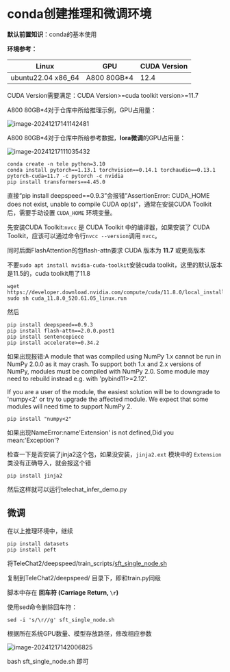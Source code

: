 # conda创建推理和微调环境

**默认前置知识**：conda的基本使用

**环境参考：**

| Linux              | GPU         | CUDA Version |
| ------------------ | ----------- | ------------ |
| ubuntu22.04 x86_64 | A800 80GB*4 | 12.4         |

CUDA Version需要满足：CUDA Version>=cuda toolkit version>=11.7

A800 80GB*4对于仓库中所给推理示例，GPU占用量：

![image-20241217141142481](https://ycy-lenovo-typora.oss-cn-beijing.aliyuncs.com/typora_imgs/image-20241217141142481.png)

A800 80GB*4对于仓库中所给参考数据，**lora微调**的GPU占用量：

![image-20241217111035432](https://ycy-lenovo-typora.oss-cn-beijing.aliyuncs.com/typora_imgs/image-20241217111035432.png)

```
conda create -n tele python=3.10
conda install pytorch==1.13.1 torchvision==0.14.1 torchaudio==0.13.1 pytorch-cuda=11.7 -c pytorch -c nvidia
pip install transformers==4.45.0 
```

直接“pip install deepspeed==0.9.3”会报错”AssertionError: CUDA_HOME does not exist, unable to compile CUDA op(s)“，通常在安装CUDA Toolkit后，需要手动设置 `CUDA_HOME` 环境变量。

先安装CUDA Toolkit:`nvcc` 是 CUDA Toolkit 中的编译器，如果安装了 CUDA Toolkit，应该可以通过命令行`nvcc --version`调用 `nvcc`。

同时后面FlashAttention的包flash-attn要求 CUDA 版本为 **11.7** 或更高版本

不要`sudo apt install nvidia-cuda-toolkit`安装cuda toolkit，这里的默认版本是11.5的，cuda toolkit用了11.8

```
wget https://developer.download.nvidia.com/compute/cuda/11.8.0/local_installers/cuda_11.8.0_520.61.05_linux.run
sudo sh cuda_11.8.0_520.61.05_linux.run
```

然后

```
pip install deepspeed==0.9.3
pip install flash-attn==2.0.0.post1
pip install sentencepiece
pip install accelerate>=0.34.2
```

如果出现报错:A module that was compiled using NumPy 1.x cannot be run in
NumPy 2.0.0 as it may crash. To support both 1.x and 2.x
versions of NumPy, modules must be compiled with NumPy 2.0.
Some module may need to rebuild instead e.g. with 'pybind11>=2.12'.

If you are a user of the module, the easiest solution will be to
downgrade to 'numpy<2' or try to upgrade the affected module.
We expect that some modules will need time to support NumPy 2.

```
pip install "numpy<2"
```

如果出现NameError:name'Extension' is not defined,Did you mean:'Exception'?

检查一下是否安装了jinja2这个包，如果没安装，`jinja2.ext` 模块中的 `Extension` 类没有正确导入，就会报这个错

```
pip install jinja2
```

然后这样就可以运行telechat_infer_demo.py

##  微调 

在以上推理环境中，继续

```
pip install datasets
pip install peft
```

将TeleChat2/deepspeed/train_scripts/[sft_single_node.sh](https://github.com/Tele-AI/TeleChat2/blob/main/deepspeed/train_scripts/sft_single_node.sh)

复制到TeleChat2/deepspeed/ 目录下，即和train.py同级

脚本中存在 **回车符 (Carriage Return, `\r`)**

使用sed命令删除回车符：

```
sed -i 's/\r//g' sft_single_node.sh
```

根据所在系统GPU数量、模型存放路径，修改相应参数

![image-20241217142006825](https://ycy-lenovo-typora.oss-cn-beijing.aliyuncs.com/typora_imgs/image-20241217142006825.png)

bash sft_single_node.sh 即可